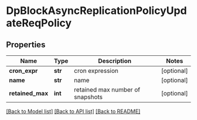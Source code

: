 # DpBlockAsyncReplicationPolicyUpdateReqPolicy

## Properties
Name | Type | Description | Notes
------------ | ------------- | ------------- | -------------
**cron_expr** | **str** | cron expression | [optional] 
**name** | **str** | name | [optional] 
**retained_max** | **int** | retained max number of snapshots | [optional] 

[[Back to Model list]](../README.md#documentation-for-models) [[Back to API list]](../README.md#documentation-for-api-endpoints) [[Back to README]](../README.md)


